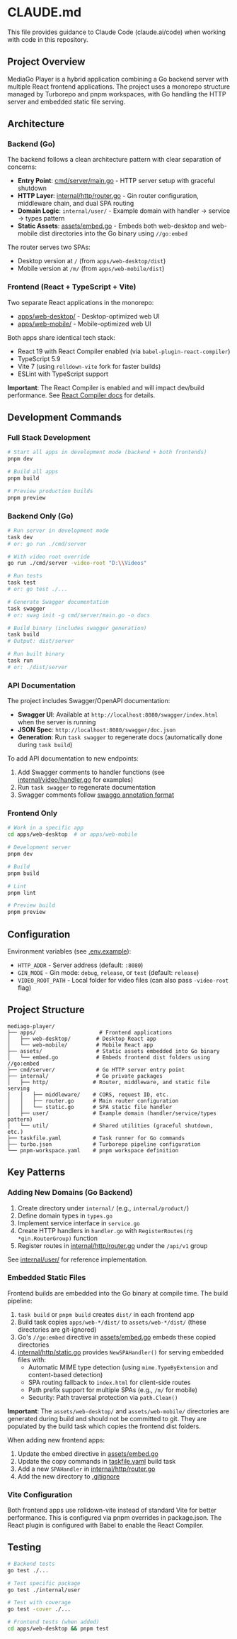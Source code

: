 # CLAUDE.md

This file provides guidance to Claude Code (claude.ai/code) when working with code in this repository.

## Project Overview

MediaGo Player is a hybrid application combining a Go backend server with multiple React frontend applications. The project uses a monorepo structure managed by Turborepo and pnpm workspaces, with Go handling the HTTP server and embedded static file serving.

## Architecture

### Backend (Go)

The backend follows a clean architecture pattern with clear separation of concerns:

- **Entry Point**: [cmd/server/main.go](cmd/server/main.go) - HTTP server setup with graceful shutdown
- **HTTP Layer**: [internal/http/router.go](internal/http/router.go) - Gin router configuration, middleware chain, and dual SPA routing
- **Domain Logic**: `internal/user/` - Example domain with handler → service → types pattern
- **Static Assets**: [assets/embed.go](assets/embed.go) - Embeds both web-desktop and web-mobile dist directories into the Go binary using `//go:embed`

The router serves two SPAs:
- Desktop version at `/` (from `apps/web-desktop/dist`)
- Mobile version at `/m/` (from `apps/web-mobile/dist`)

### Frontend (React + TypeScript + Vite)

Two separate React applications in the monorepo:
- [apps/web-desktop/](apps/web-desktop/) - Desktop-optimized web UI
- [apps/web-mobile/](apps/web-mobile/) - Mobile-optimized web UI

Both apps share identical tech stack:
- React 19 with React Compiler enabled (via `babel-plugin-react-compiler`)
- TypeScript 5.9
- Vite 7 (using `rolldown-vite` fork for faster builds)
- ESLint with TypeScript support

**Important**: The React Compiler is enabled and will impact dev/build performance. See [React Compiler docs](https://react.dev/learn/react-compiler) for details.

## Development Commands

### Full Stack Development

```bash
# Start all apps in development mode (backend + both frontends)
pnpm dev

# Build all apps
pnpm build

# Preview production builds
pnpm preview
```

### Backend Only (Go)

```bash
# Run server in development mode
task dev
# or: go run ./cmd/server

# With video root override
go run ./cmd/server -video-root "D:\\Videos"

# Run tests
task test
# or: go test ./...

# Generate Swagger documentation
task swagger
# or: swag init -g cmd/server/main.go -o docs

# Build binary (includes swagger generation)
task build
# Output: dist/server

# Run built binary
task run
# or: ./dist/server
```

### API Documentation

The project includes Swagger/OpenAPI documentation:

- **Swagger UI**: Available at `http://localhost:8080/swagger/index.html` when the server is running
- **JSON Spec**: `http://localhost:8080/swagger/doc.json`
- **Generation**: Run `task swagger` to regenerate docs (automatically done during `task build`)

To add API documentation to new endpoints:
1. Add Swagger comments to handler functions (see [internal/video/handler.go](internal/video/handler.go) for examples)
2. Run `task swagger` to regenerate documentation
3. Swagger comments follow [swaggo annotation format](https://github.com/swaggo/swag#declarative-comments-format)

### Frontend Only

```bash
# Work in a specific app
cd apps/web-desktop  # or apps/web-mobile

# Development server
pnpm dev

# Build
pnpm build

# Lint
pnpm lint

# Preview build
pnpm preview
```

## Configuration

Environment variables (see [.env.example](.env.example)):
- `HTTP_ADDR` - Server address (default: `:8080`)
- `GIN_MODE` - Gin mode: `debug`, `release`, or `test` (default: `release`)
- `VIDEO_ROOT_PATH` - Local folder for video files (can also pass `-video-root` flag)

## Project Structure

```
mediago-player/
├── apps/                    # Frontend applications
│   ├── web-desktop/        # Desktop React app
│   └── web-mobile/         # Mobile React app
├── assets/                 # Static assets embedded into Go binary
│   └── embed.go            # Embeds frontend dist folders using //go:embed
├── cmd/server/             # Go HTTP server entry point
├── internal/               # Go private packages
│   ├── http/              # Router, middleware, and static file serving
│   │   ├── middleware/    # CORS, request ID, etc.
│   │   ├── router.go      # Main router configuration
│   │   └── static.go      # SPA static file handler
│   ├── user/              # Example domain (handler/service/types pattern)
│   └── util/              # Shared utilities (graceful shutdown, etc.)
├── taskfile.yaml          # Task runner for Go commands
├── turbo.json             # Turborepo pipeline configuration
└── pnpm-workspace.yaml    # pnpm workspace definition
```

## Key Patterns

### Adding New Domains (Go Backend)

1. Create directory under `internal/` (e.g., `internal/product/`)
2. Define domain types in `types.go`
3. Implement service interface in `service.go`
4. Create HTTP handlers in `handler.go` with `RegisterRoutes(rg *gin.RouterGroup)` function
5. Register routes in [internal/http/router.go](internal/http/router.go) under the `/api/v1` group

See [internal/user/](internal/user/) for reference implementation.

### Embedded Static Files

Frontend builds are embedded into the Go binary at compile time. The build pipeline:
1. `task build` or `pnpm build` creates `dist/` in each frontend app
2. Build task copies `apps/web-*/dist/` to `assets/web-*/dist/` (these directories are git-ignored)
3. Go's `//go:embed` directive in [assets/embed.go](assets/embed.go) embeds these copied directories
4. [internal/http/static.go](internal/http/static.go) provides `NewSPAHandler()` for serving embedded files with:
   - Automatic MIME type detection (using `mime.TypeByExtension` and content-based detection)
   - SPA routing fallback to `index.html` for client-side routes
   - Path prefix support for multiple SPAs (e.g., `/m/` for mobile)
   - Security: Path traversal protection via `path.Clean()`

**Important**: The `assets/web-desktop/` and `assets/web-mobile/` directories are generated during build and should not be committed to git. They are populated by the build task which copies the frontend dist folders.

When adding new frontend apps:
1. Update the embed directive in [assets/embed.go](assets/embed.go)
2. Update the copy commands in [taskfile.yaml](taskfile.yaml) build task
3. Add a new `SPAHandler` in [internal/http/router.go](internal/http/router.go)
4. Add the new directory to [.gitignore](.gitignore)

### Vite Configuration

Both frontend apps use rolldown-vite instead of standard Vite for better performance. This is configured via pnpm overrides in package.json. The React plugin is configured with Babel to enable the React Compiler.

## Testing

```bash
# Backend tests
go test ./...

# Test specific package
go test ./internal/user

# Test with coverage
go test -cover ./...

# Frontend tests (when added)
cd apps/web-desktop && pnpm test
```
